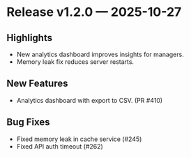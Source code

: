 # Release v1.2.0 — 2025-10-27

## Highlights
- New analytics dashboard improves insights for managers.
- Memory leak fix reduces server restarts.

## New Features
- Analytics dashboard with export to CSV. (PR #410)

## Bug Fixes
- Fixed memory leak in cache service (#245)
- Fixed API auth timeout (#262)

